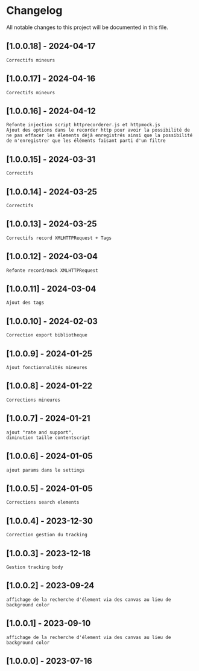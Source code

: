# Changelog

All notable changes to this project will be documented in this file.
## [1.0.0.18] - 2024-04-17
    Correctifs mineurs
## [1.0.0.17] - 2024-04-16
    Correctifs mineurs
## [1.0.0.16] - 2024-04-12
    Refonte injection script httprecorderer.js et httpmock.js
    Ajout des options dans le recorder http pour avoir la possibilité de ne pas effacer les élements déjà enregistrés ainsi que la possibilité de n'enregistrer que les éléments faisant parti d'un filtre
## [1.0.0.15] - 2024-03-31
    Correctifs 
## [1.0.0.14] - 2024-03-25
    Correctifs 
## [1.0.0.13] - 2024-03-25
    Correctifs record XMLHTTPRequest + Tags
## [1.0.0.12] - 2024-03-04
    Refonte record/mock XMLHTTPRequest
## [1.0.0.11] - 2024-03-04
    Ajout des tags
## [1.0.0.10] - 2024-02-03
    Correction export bibliotheque
## [1.0.0.9] - 2024-01-25
    Ajout fonctionnalités mineures
## [1.0.0.8] - 2024-01-22
    Corrections mineures
## [1.0.0.7] - 2024-01-21
    ajout "rate and support"‚
    diminution taille contentscript
## [1.0.0.6] - 2024-01-05
    ajout params dans le settings
## [1.0.0.5] - 2024-01-05
    Corrections search elements

## [1.0.0.4] - 2023-12-30
    Correction gestion du tracking

## [1.0.0.3] - 2023-12-18
    Gestion tracking body 

## [1.0.0.2] - 2023-09-24
    affichage de la recherche d'élement via des canvas au lieu de background color

## [1.0.0.1] - 2023-09-10
    affichage de la recherche d'élement via des canvas au lieu de background color

## [1.0.0.0] - 2023-07-16